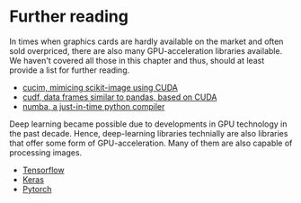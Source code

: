 # Further reading

In times when graphics cards are hardly available on the market and often sold overpriced, there are also many GPU-acceleration libraries available. We haven't covered all those in this chapter and thus, should at least provide a list for further reading.

* [cucim, mimicing scikit-image using CUDA](https://github.com/rapidsai/cucim)
* [cudf, data frames similar to pandas, based on CUDA](https://github.com/rapidsai/cudf)
* [numba, a just-in-time python compiler](https://numba.pydata.org/)

Deep learning became possible due to developments in GPU technology in the past decade. Hence, deep-learning libraries technially are also libraries that offer some form of GPU-acceleration. Many of them are also capable of processing images.

* [Tensorflow](https://www.tensorflow.org/)
* [Keras](https://keras.io/)
* [Pytorch](https://pytorch.org/)
